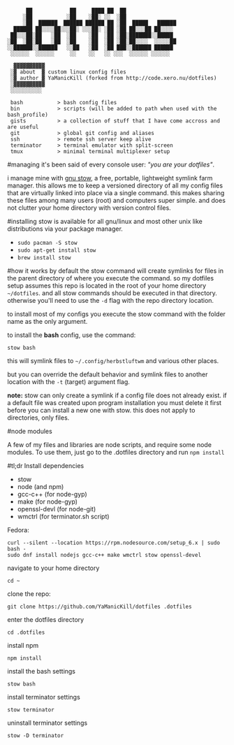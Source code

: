 ```
      ██            ██     ████ ██  ██                
     ░██           ░██    ░██░ ░░  ░██                
     ░██  ██████  ██████ ██████ ██ ░██  █████   ██████
  ██████ ██░░░░██░░░██░ ░░░██░ ░██ ░██ ██░░░██ ██░░░░ 
 ██░░░██░██   ░██  ░██    ░██  ░██ ░██░███████░░█████ 
░██  ░██░██   ░██  ░██    ░██  ░██ ░██░██░░░░  ░░░░░██
░░██████░░██████   ░░██   ░██  ░██ ███░░██████ ██████ 
 ░░░░░░  ░░░░░░     ░░    ░░   ░░ ░░░  ░░░░░░ ░░░░░░  
 
  ▓▓▓▓▓▓▓▓▓▓
 ░▓ about  ▓ custom linux config files
 ░▓ author ▓ YaManicKill (forked from http://code.xero.nu/dotfiles)
 ░▓▓▓▓▓▓▓▓▓▓
 ░░░░░░░░░░

 bash           > bash config files
 bin            > scripts (will be added to path when used with the bash_profile)
 gists          > a collection of stuff that I have come accross and are useful
 git            > global git config and aliases
 ssh            > remote ssh server keep alive
 terminator     > terminal emulator with split-screen
 tmux           > minimal terminal multiplexer setup
```
#managing
it's been said of every console user: _"you are your dotfiles"_.

i manage mine with [gnu stow](http://www.gnu.org/software/stow/), a free, portable, lightweight symlink farm manager. this allows me to keep a versioned directory of all my config files that are virtually linked into place via a single command. this makes sharing these files among many users (root) and computers super simple. and does not clutter your home directory with version control files.

#installing
stow is available for all gnu/linux and most other unix like distributions via your package manager.

- `sudo pacman -S stow`
- `sudo apt-get install stow`
- `brew install stow`

#how it works
by default the stow command will create symlinks for files in the parent directory of where you execute the command. so my dotfiles setup assumes this repo is located in the root of your home directory `~/dotfiles`. and all stow commands should be executed in that directory. otherwise you'll need to use the `-d` flag with the repo directory location.

to install most of my configs you execute the stow command with the folder name as the only argument. 

to install the  **bash** config, use the command:

`stow bash`

this will symlink files to `~/.config/herbstluftwm` and various other places.

but you can override the default behavior and symlink files to another location with the `-t` (target) argument flag.

**note:** stow can only create a symlink if a config file does not already exist. if a default file was created upon program installation you must delete it first before you can install a new one with stow. this does not apply to directories, only files.

#node modules

A few of my files and libraries are node scripts, and require some node modules. To use them, just go to the .dotfiles directory and run `npm install`

#tl;dr
Install dependencies

* stow
* node (and npm)
* gcc-c++ (for node-gyp)
* make (for node-gyp)
* openssl-devl (for node-git)
* wmctrl (for terminator.sh script)

Fedora:

```
curl --silent --location https://rpm.nodesource.com/setup_6.x | sudo bash -
sudo dnf install nodejs gcc-c++ make wmctrl stow openssl-devel
```

navigate to your home directory

`cd ~`

clone the repo:

`git clone https://github.com/YaManicKill/dotfiles .dotfiles`

enter the dotfiles directory

`cd .dotfiles`

install npm 

`npm install`

install the bash settings

`stow bash`

install terminator settings

`stow terminator`

uninstall terminator settings

`stow -D terminator`
